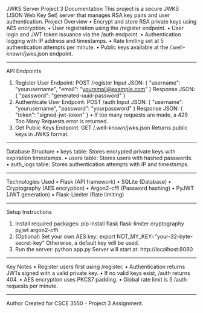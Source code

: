 JWKS Server Project 3 Documentation
This project is a secure JWKS (JSON Web Key Set) server that manages RSA key pairs and user authentication.
Project Overview
•	Encrypt and store RSA private keys using AES encryption.
•	User registration using the /register endpoint.
•	User login and JWT token issuance via the /auth endpoint.
•	Authentication logging with IP address and timestamps.
•	Rate limiting set at 5 authentication attempts per minute.
•	Public keys available at the /.well-known/jwks.json endpoint.
________________________________________
API Endpoints
1. Register User
Endpoint: POST /register
Input JSON:
{
  "username": "yourusername",
  "email": "youremail@example.com"
}
Response JSON:
{
  "password": "generated-uuid-password"
}
2. Authenticate User
Endpoint: POST /auth
Input JSON:
{
  "username": "yourusername",
  "password": "yourpassword"
}
Response JSON:
{
  "token": "signed-jwt-token"
}
•	If too many requests are made, a 429 Too Many Requests error is returned.
3. Get Public Keys
Endpoint: GET /.well-known/jwks.json
Returns public keys in JWKS format.
________________________________________
Database Structure
•	keys table: Stores encrypted private keys with expiration timestamps.
•	users table: Stores users with hashed passwords.
•	auth_logs table: Stores authentication attempts with IP and timestamps.
________________________________________
Technologies Used
•	Flask (API framework)
•	SQLite (Database)
•	Cryptography (AES encryption)
•	Argon2-cffi (Password hashing)
•	PyJWT (JWT generation)
•	Flask-Limiter (Rate limiting)
________________________________________
Setup Instructions
1.	Install required packages:
pip install flask flask-limiter cryptography pyjwt argon2-cffi
2.	(Optional) Set your own AES key:
export NOT_MY_KEY="your-32-byte-secret-key"
Otherwise, a default key will be used.
3.	Run the server:
python app.py
Server will start at: http://localhost:8080
________________________________________
Key Notes
•	Register users first using /register.
•	Authentication returns JWTs signed with a valid private key.
•	If no valid keys exist, /auth returns 404.
•	AES encryption uses PKCS7 padding.
•	Global rate limit is 5 /auth requests per minute.
________________________________________
Author
Created for CSCE 3550 - Project 3 Assignment.


